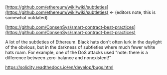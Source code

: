 [https://github.com/ethereum/wiki/wiki/subtleties](https://github.com/ethereum/wiki/wiki/subtleties) &lt;- \(editors note, this is somewhat outdated\)

[https://github.com/ConsenSys/smart-contract-best-practices](https://github.com/ConsenSys/smart-contract-best-practices)

A lot of the subtleties of Ethereum. Black hats don't often lurk in the daylight of the obvious, but in the darkness of subtleties where much fewer white hats roam. For example, one of the DoS attacks used “note: there is a difference between zero-balance and nonexistent!”



https://solidity.readthedocs.io/en/develop/bugs.html

